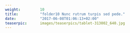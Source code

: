 ```yaml
---
weight:         10
title:          "folder10 Nunc rutrum turpis sed pede."
date:           "2017-06-08T01:06:13+02:00"
teaserpic:      images/teaserpics/tablet-313002_640.jpg
---
```



